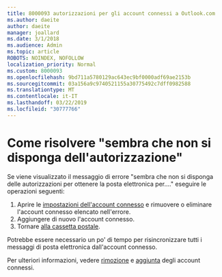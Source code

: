```yaml
---
title: 8000093 autorizzazioni per gli account connessi a Outlook.com
ms.author: daeite
author: daeite
manager: joallard
ms.date: 3/1/2018
ms.audience: Admin
ms.topic: article
ROBOTS: NOINDEX, NOFOLLOW
localization_priority: Normal
ms.custom: 8000093
ms.openlocfilehash: 9bd711a5780129ac643ec9bf0000adf69ae2153b
ms.sourcegitcommit: 03a156a9c9740521155a30775492c7dff0982588
ms.translationtype: MT
ms.contentlocale: it-IT
ms.lasthandoff: 03/22/2019
ms.locfileid: "30777766"
---
```

# <a name="how-to-fix-it-looks-like-we-dont-have-permission"></a>Come risolvere "sembra che non si disponga dell'autorizzazione"

Se viene visualizzato il messaggio di errore "sembra che non si disponga delle autorizzazioni per ottenere la posta elettronica per...." eseguire le operazioni seguenti:

1. Aprire le [impostazioni dell'account connesso](https://outlook.live.com/mail/options/mail/accounts) e rimuovere o eliminare l'account connesso elencato nell'errore. 
2. Aggiungere di nuovo l'account connesso.
3. Tornare [alla cassetta postale](https://outlook.live.com/mail/inbox).

Potrebbe essere necessario un po' di tempo per risincronizzare tutti i messaggi di posta elettronica dall'account connesso.

Per ulteriori informazioni, vedere [rimozione](https://support.office.com/article/0b9a6b95-ff1b-46c1-bf60-d6b3b82c5ac8) e [aggiunta](https://support.office.com/article/c5224df4-5885-4e79-91ba-523aa743f0ba) degli account connessi.